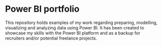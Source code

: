 # Power BI portfolio

This repository holds examples of my work regarding preparing, modelling, visualizing and analyzing data using Power BI. It has been created to showcase my skills with the Power BI platform and as a backup for recruiters and/or potential freelance projects.
